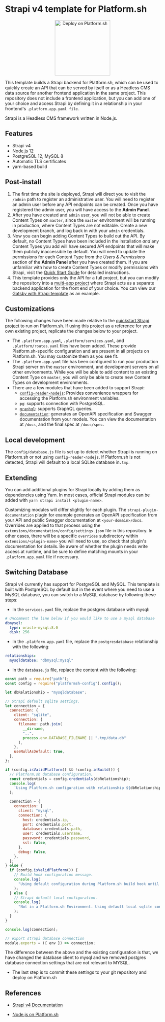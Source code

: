 # Strapi v4 template for Platform.sh

<p align="center">
<a href="https://console.platform.sh/projects/create-project?template=https://raw.githubusercontent.com/platformsh/template-builder/master/templates/strapi4/.platform.template.yaml&utm_content=strapi4&utm_source=github&utm_medium=button&utm_campaign=deploy_on_platform">
    <img src="https://platform.sh/images/deploy/lg-blue.svg" alt="Deploy on Platform.sh" width="180px" />
</a>
</p>

This template builds a Strapi backend for Platform.sh, which can be used to quickly create an API that can be served by itself or as a Headless CMS data source for another frontend application in the same project. This repository does not include a frontend application, but you can add one of your choice and access Strapi by defining it in a relationship in your frontend's `.platform.app.yaml file.`

Strapi is a Headless CMS framework written in Node.js.

## Features

- Strapi v4
- Node.js 12
- PostgreSQL 12, MySQL 8
- Automatic TLS certificates
- yarn-based build

## Post-install

1. The first time the site is deployed, Strapi will direct you to visit the `/admin` path to register an administrative user. You will need to register an admin user before any API endpoints can be created. Once you have registered the admin user, you will have access to the **Admin Panel**.
2. After you have created and `admin` user, you will not be able to create Content Types on `master`, since the `master` environment will be running in production, where Content Types are not editable. Create a new development branch, and log back in with your `admin` credentials.
3. Now you can begin adding Content Types to build out the API. By default, no Content Types have been included in the installation _and_ any Content Types you add will have secured API endpoints that will make them publicly inaccessible by default. You will need to update the permissions for each Content Type from the _Users & Permissions_ section of the **Admin Panel** after you have created them. If you are unfamiliar with how to create Content Types or modify permissions with Strapi, visit the [Quick Start Guide](https://strapi.io/documentation/v3.x/getting-started/quick-start.html) for detailed instructions.
4. This template provides only the API for a full project, but you can modify the repository into a [multi-app project](https://docs.platform.sh/configuration/app/multi-app.html#multiple-applications) where Strapi acts as a separate backend application for the front end of your choice. You can view our [Gatsby with Strapi template](https://github.com/platformsh-templates/gatsby-strapi) as an example.

## Customizations

The following changes have been made relative to the [quickstart Strapi project](https://strapi.io/documentation/v3.x/getting-started/quick-start.html) to run on Platform.sh. If using this project as a reference for your own existing project, replicate the changes below to your project.

- The `.platform.app.yaml`, `.platform/services.yaml`, and `.platform/routes.yaml` files have been added. These provide Platform.sh-specific configuration and are present in all projects on Platform.sh. You may customize them as you see fit.
- The `.platform.app.yaml` file has been configured to run your production Strapi server on the `master` environment, and development servers on all other environments. While you will be able to add content to an existing Content Type on `master`, you will only be able to create new Content Types on development environments.
- There are a few modules that have been added to support Strapi:
  - [`config-reader-nodejs`](https://github.com/platformsh/config-reader-nodejs): Provides convenience wrappers for accessing the Platform.sh environment variables.
  - `pg`: supports connection with PostgreSQL.
  - [`graphql`](https://strapi.io/documentation/v3.x/plugins/graphql.html): supports GraphQL queries.
  - [`documentation`](https://github.com/strapi/strapi/tree/master/packages/strapi-plugin-documentation): generates an OpenAPI specification and Swagger documentation from your models. You can view the documentation at `/docs`, and the final spec at `/docs/spec`.

## Local development

The `config/database.js` file is set up to detect whether Strapi is running on Platform.sh or not using `config-reader-nodejs`. If Platform.sh is not detected, Strapi will default to a local SQLite database in`.tmp`.

## Extending

You can add additional plugins for Strapi locally by adding them as dependencies using Yarn. In most cases, official Strapi modules can be added with `yarn strapi install <plugin-name>`.

Customizing modules will differ slightly for each plugin. The `strapi-plugin-documentation` plugin for example generates an OpenAPI specification from your API and public Swagger documentation at `<your-domain>/docs`. Overrides are applied to that process using the `extensions/documentation/config/settings.json` file in this repository. In other cases, there will be a specific `overrides` subdirectory within `extensions/<plugin-name>` you will need to use, so check that plugin's documentation for details. Be aware of whether the plugin needs write access at runtime, and be sure to define matching mounts in your `.platform.app.yaml` file if necessary.

## Switching Database

Strapi v4 currently has support for PostgreSQL and MySQL. This template is built with PostgreSQL by default but in the event where you need to use a MySQL database, you can switch to a MySQL database by following these steps:

- In the `services.yaml` file, replace the postgres database with mysql:

```yaml
# Uncomment the line below if you would like to use a mysql database
dbmysql:
  type: oracle-mysql:8.0
  disk: 256
```

- In the `.platform.app.yaml` file, replace the `postgresdatabase` relationship with the following:

```yaml
relationships:
  mysqldatabse: "dbmysql:mysql"
```

- In the `database.js` file, replace the content with the following:

```js
const path = require("path");
const config = require("platformsh-config").config();

let dbRelationship = "mysqldatabase";

// Strapi default sqlite settings.
let connection = {
  connection: {
    client: "sqlite",
    connection: {
      filename: path.join(
        __dirname,
        "..",
        process.env.DATABASE_FILENAME || ".tmp/data.db"
      ),
    },
    useNullAsDefault: true,
  },
};

if (config.isValidPlatform() && !config.inBuild()) {
  // Platform.sh database configuration.
  const credentials = config.credentials(dbRelationship);
  console.log(
    `Using Platform.sh configuration with relationship ${dbRelationship}.`
  );

  connection = {
    connection: {
      client: "mysql",
      connection: {
        host: credentials.ip,
        port: credentials.port,
        database: credentials.path,
        user: credentials.username,
        password: credentials.password,
        ssl: false,
      },
      debug: false,
    },
  };
} else {
  if (config.isValidPlatform()) {
    // Build hook configuration message.
    console.log(
      "Using default configuration during Platform.sh build hook until relationships are available."
    );
  } else {
    // Strapi default local configuration.
    console.log(
      "Not in a Platform.sh Environment. Using default local sqlite configuration."
    );
  }
}

console.log(connection);

// export strapi database connection
module.exports = ({ env }) => connection;
```
The difference between the above and the existing configuration is that, we have changed the database client to mysql and we removed postgres database connection settings that are not relevant to MYSQL.

- The last step is to commit these settings to your git repository and deploy on Platform.sh
## References

- [Strapi v4 Documentation](https://docs.strapi.io/developer-docs/latest/getting-started/introduction.html)

- [Node.js on Platform.sh](https://docs.platform.sh/languages/nodejs.html)
